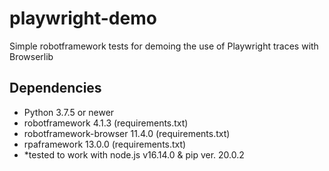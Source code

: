 # playwright-demo

Simple robotframework tests for demoing the use of Playwright traces with Browserlib
## Dependencies
- Python 3.7.5 or newer
- robotframework 4.1.3 (requirements.txt)
- robotframework-browser 11.4.0 (requirements.txt)
- rpaframework 13.0.0 (requirements.txt)
- \*tested to work with node.js v16.14.0 & pip ver. 20.0.2